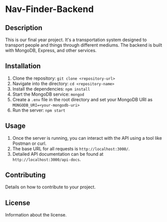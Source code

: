 # Nav-Finder-Backend

## Description
This is our final year project. It's a transportation system designed to transport people and things through different mediums. The backend is built with MongoDB, Express, and other services.

## Installation
1. Clone the repository: `git clone <repository-url>`
2. Navigate into the directory: `cd <repository-name>`
3. Install the dependencies: `npm install`
4. Start the MongoDB service: `mongod`
5. Create a `.env` file in the root directory and set your MongoDB URI as `MONGODB_URI=<your-mongodb-uri>`
6. Run the server: `npm start`

## Usage
1. Once the server is running, you can interact with the API using a tool like Postman or curl.
2. The base URL for all requests is `http://localhost:3000/`.
3. Detailed API documentation can be found at `http://localhost:3000/api-docs`.

## Contributing
Details on how to contribute to your project.

## License
Information about the license.
